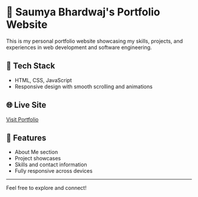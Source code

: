 # 💼 Saumya Bhardwaj's Portfolio Website

This is my personal portfolio website showcasing my skills, projects, and experiences in web development and software engineering.

## 🚀 Tech Stack
- HTML, CSS, JavaScript
- Responsive design with smooth scrolling and animations

## 🌐 Live Site
[Visit Portfolio](https://saumya-bharwaj-portfolio.vercel.app/)

## 📁 Features
- About Me section
- Project showcases
- Skills and contact information
- Fully responsive across devices

---

Feel free to explore and connect!
